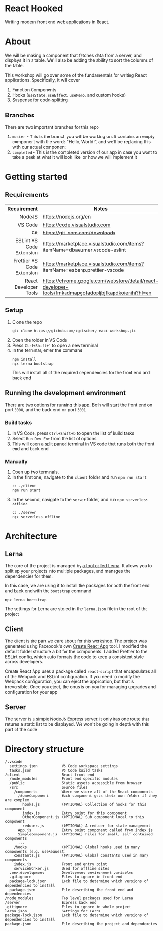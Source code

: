 # React Hooked

Writing modern front end web applications in React.

# About

We will be making a component that fetches data from a server, and displays it in a table. We'll also be adding the ability to sort the columns of the table.

This workshop will go over some of the fundamentals for writing React applications. Specifically, it will cover

1. Function Components
2. Hooks (`useState`, `useEffect`, `useMemo`, and custom hooks)
3. Suspense for code-splitting

## Branches

There are two important branches for this repo

1. `master` - This is the branch you will be working on. It contains an empty component with the words "Hello, World!", and we'll be replacing this with our actual component
2. `completed` - This is the completed version of our app in case you want to take a peek at what it will look like, or how we will implement it

# Getting started

## Requirements

|                Requirement | Notes                                                                                                  |
| -------------------------: | ------------------------------------------------------------------------------------------------------ |
|                     NodeJS | https://nodejs.org/en                                                                                  |
|                    VS Code | https://code.visualstudio.com                                                                          |
|                        Git | https://git-scm.com/downloads                                                                          |
|   ESLint VS Code Extension | https://marketplace.visualstudio.com/items?itemName=dbaeumer.vscode-eslint                             |
| Prettier VS Code Extension | https://marketplace.visualstudio.com/items?itemName=esbenp.prettier-vscode                             |
|      React Developer Tools | https://chrome.google.com/webstore/detail/react-developer-tools/fmkadmapgofadopljbjfkapdkoienihi?hl=en |

## Setup

1. Clone the repo
   ```
   git clone https://github.com/tgfischer/react-workshop.git
   ```
2. Open the folder in VS Code
3. Press `` Ctrl+Shift+` `` to open a new terminal
4. In the terminal, enter the command
   ```
   npm install
   npx lerna bootstrap
   ```
   This will install all of the required dependencies for the front end and back end

## Running the development environment

There are two options for running this app. Both will start the front end on port `3000`, and the back end on port `3001`

### Build tasks

1. In VS Code, press `Ctrl+Shift+b` to open the list of build tasks
2. Select `Run Dev Env` from the list of options
3. This will open a split paned terminal in VS code that runs both the front end and back end

### Manually

1. Open up two terminals.
2. In the first one, navigate to the `client` folder and run `npm run start`
   ```
   cd ./client
   npm run start
   ```
3. In the second, navigate to the `server` folder, and run `npx serverless offline`
   ```
   cd ./server
   npx serverless offline
   ```

# Architecture

## Lerna

The core of the project is managed by [a tool called Lerna](https://github.com/lerna/lerna). It allows you to split up your projects into multiple packages, and manages the dependencies for them.

In this case, we are using it to install the packages for both the front end and back end with the `bootstrap` command

```
npx lerna bootstrap
```

The settings for Lerna are stored in the `lerna.json` file in the root of the project

## Client

The client is the part we care about for this workshop. The project was generated using Facebook's own [Create React App](https://github.com/facebook/create-react-app) tool. I modified the default folder structure a bit for the components. I added Prettier to the ESLint config, which auto formats the code to keep a consistent style across developers.

Create React App uses a package called `react-script` that encapsulates all of the Webpack and ESLint configuration. If you need to modify the Webpack configuration, you can eject the application, but that is irreversible. Once you eject, the onus is on you for managing upgrades and configuration for your app

## Server

The server is a simple NodeJS Express server. It only has one route that returns a static list to be displayed. We won't be going in depth with this part of the code

# Directory structure

```
/.vscode
  settings.json           VS Code workspace settings
  tasks.json              VS Code build tasks
/client                   React front end
  /node_modules           Front end specific modules
  /public                 Static assets accessible from browser
  /src                    Source files
    /components           Where we store all of the React components
      /SomeComponent      Each component gets their own folder if they are complex
        hooks.js          (OPTIONAL) Collection of hooks for this component
        index.js          Entry point for this component
        OtherComponent.js (OPTIONAL) Sub component local to this component
        reducer.js        (OPTIONAL) A reducer for state management
      App.js              Entry point component called from index.js
      SimpleComponent.js  (OPTIONAL) Files for small, self contained components
      ...
    /hooks                (OPTIONAL) Global hooks used in many components (e.g. useRequest)
    constants.js          (OPTIONAL) Global constants used in many components
    index.js              Front end entry point
    serviceWorker.js      Used for offline sites
  .env.development        Development environment variables
  .gitignore              Files to ignore in front end
  package-lock.json       Lock file to determine which versions of dependencies to install
  package.json            File describing the front end and dependencies
/node_modules             Top level packages used for Lerna
/server                   Express back end
.gitignore                Files to ignore in whole project
lerna.json                Settings for Lerna
package-lock.json         Lock file to determine which versions of dependencies to install
package.json              File describing the project and dependencies
```
